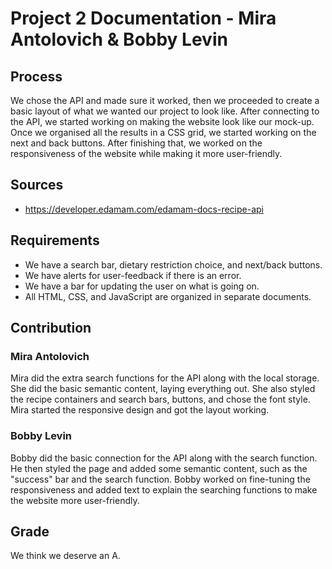 # Project 2 Documentation - Mira Antolovich & Bobby Levin
## Process
We chose the API and made sure it worked, then we proceeded to create a basic layout of what we wanted our project to look like. After connecting to the API, we started working on making the website look like our mock-up. Once we organised all the results in a CSS grid, we started working on the next and back buttons. After finishing that, we worked on the responsiveness of the website while making it more user-friendly.
## Sources
* https://developer.edamam.com/edamam-docs-recipe-api
## Requirements
* We have a search bar, dietary restriction choice, and next/back buttons.
* We have alerts for user-feedback if there is an error.
* We have a bar for updating the user on what is going on.
* All HTML, CSS, and JavaScript are organized in separate documents.
## Contribution
### Mira Antolovich
Mira did the extra search functions for the API along with the local storage. She did the basic semantic content, laying everything out. She also styled the recipe containers and search bars, buttons, and chose the font style. Mira started the responsive design and got the layout working.
### Bobby Levin
Bobby did the basic connection for the API along with the search function. He then styled the page and added some semantic content, such as the "success" bar and the search function. Bobby worked on fine-tuning the responsiveness and added text to explain the searching functions to make the website more user-friendly.
## Grade
We think we deserve an A.
